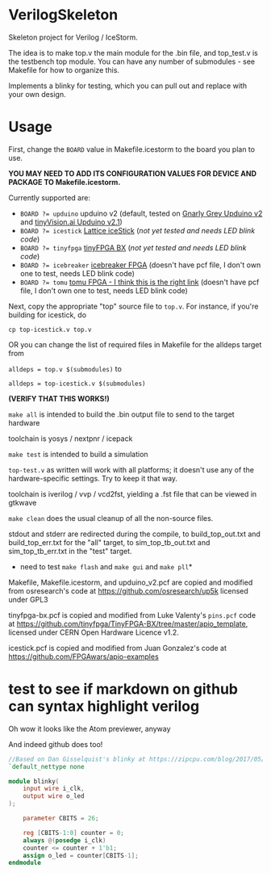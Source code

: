 # VerilogSkeleton

Skeleton project for Verilog / IceStorm.

The idea is to make top.v the main module for the .bin file, and top_test.v is the testbench top module. You can have any number of submodules - see Makefile for how to organize this.

Implements a blinky for testing, which you can pull out and replace with your own design.

# Usage

First, change the `BOARD` value in Makefile.icestorm to the board you plan to use.

**YOU MAY NEED TO ADD ITS CONFIGURATION VALUES FOR DEVICE AND PACKAGE TO Makefile.icestorm.**

Currently supported are:
* `BOARD ?= upduino` upduino v2 (default, tested on [Gnarly Grey Upduino v2](http://www.gnarlygrey.com/) and [tinyVision.ai Upduino v2.1](https://www.tindie.com/products/tinyvision_ai/upduino-v21-low-cost-fpga-board/))
* `BOARD ?= icestick` [Lattice iceStick](http://www.latticesemi.com/icestick) (*not yet tested and needs LED blink code*)
* `BOARD ?= tinyfpga` [tinyFPGA BX](https://www.crowdsupply.com/tinyfpga/tinyfpga-bx) (*not yet tested and needs LED blink code*)
* `BOARD ?= icebreaker` [icebreaker FPGA](https://www.crowdsupply.com/1bitsquared/icebreaker-fpga) (doesn't have pcf file, I don't own one to test, needs LED blink code)
* `BOARD ?= tomu` [tomu FPGA - I think this is the right link](https://www.crowdsupply.com/sutajio-kosagi/fomu) (doesn't have pcf file, I don't own one to test, needs LED blink code)

Next, copy the appropriate "top" source file to `top.v`. For instance, if you're building for icestick, do

`cp top-icestick.v top.v`

OR you can change the list of required files in Makefile for the alldeps target from

`alldeps = top.v $(submodules)` to

`alldeps = top-icestick.v $(submodules)`

**(VERIFY THAT THIS WORKS!)**

`make all` is intended to build the .bin output file to send to the target hardware

toolchain is yosys / nextpnr / icepack

`make test` is intended to build a simulation

`top-test.v` as written will work with all platforms; it doesn't use any of the hardware-specific settings. Try to keep it that way.

toolchain is iverilog / vvp / vcd2fst, yielding a .fst file that can be viewed in gtkwave

`make clean` does the usual cleanup of all the non-source files.

stdout and stderr are redirected during the compile, to build_top_out.txt and build_top_err.txt for the "all" target, to sim_top_tb_out.txt and sim_top_tb_err.txt in the "test" target.

* need to test `make flash` and `make gui` and `make pll`*

Makefile, Makefile.icestorm, and upduino_v2.pcf are copied and modified from osresearch's code at https://github.com/osresearch/up5k licensed under GPL3

tinyfpga-bx.pcf is copied and modified from Luke Valenty's `pins.pcf` code at https://github.com/tinyfpga/TinyFPGA-BX/tree/master/apio_template, licensed under CERN Open Hardware Licence v1.2. 

icestick.pcf is copied and modified from Juan Gonzalez's code at https://github.com/FPGAwars/apio-examples


# test to see if markdown on github can syntax highlight verilog

Oh wow it looks like the Atom previewer, anyway

And indeed github does too!

```verilog
//Based on Dan Gisselquist's blinky at https://zipcpu.com/blog/2017/05/19/blinky.html
`default_nettype none

module blinky(
    input wire i_clk,
    output wire o_led
);

    parameter CBITS = 26;

    reg	[CBITS-1:0]	counter = 0;
    always @(posedge i_clk)
    counter <= counter + 1'b1;
    assign o_led = counter[CBITS-1];
endmodule
```
